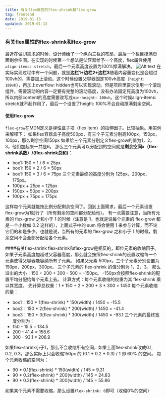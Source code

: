 ```yaml
---
title: 有关flex属性的flex-shrink和flex-grow
tag: frontend
date: 2019-01-13
updated: 2019-01-13
---
```


### 有关flex属性的flex-shrink和flex-grow

最近在做UI需求的时候，设计师给了一个纵向三栏的布局，最后一个栏目撑满页面剩余空间。在实现的时候第一个想法是父容器给予一个高度，flex属性使用`align-items: stretch`，最后一个元素高度设置为100%撑满解决。
![Alt text](./1560742229915.png)
在实际实现过程中有一个问题，就是**边栏1+边栏2+边栏3**随着内容量变化是会超过100vh的，需要加上滚动。这个时候设置父容器固定100vh高度（`height: 100vh`），再加上overflow: hidden也可以实现滚动。但是项目里要求使用一个滚动组件，需要滚动的内容一定要有完整的滚动高度，没有办法固定死高度为100vh，所以内部content的高度需要改写成`min-height: 100vh`。这个时候align-items: stretch就不起作用了，最后一个设置了height: 100%不会自动撑满剩余空间。

#### 使用flex-grow
`flex-grow`在MDN定义是弹性盒子项（flex item）的拉伸因子。比较抽象。用实例来解释下：
如果flex容器盒子高度500px，有三个子元素分别高100px，150px，100px，那么剩余空间150px
如果给三个元素分别定义flex-grow的值为1，2，3，他们加起来一共是6。
那么三个元素可以分配到的空间就是**剩余空间x（flex-shrink系数）/(flex-shrink总和)**：
* box1: 150 * 1 / 6 = 25px
* box1: 150 * 2 / 6 = 50px
* box1: 150 * 3 / 6 = 75px
三个元素最终的高度分别为 125px，200px，175px。
* 100px + 25px = 125px
* 150px + 50px = 200px
* 100px + 75px = 175px

这样每个元素就能按比例分配剩余空间了。回到上面需求，最后一个元素设置flex-grow为1就行了（所有剩余的空间都分配给他）。
有一点需要注意，当所有元素的 flex-grow 之和小于 1 的时候（注意是 1，也就是说每个元素的 flex-grow 都是一个小数如 0.2 这样的），上面式子中的 sum 将会使用 1 来参与计算，而不论它们的和是多少。也就是说，当所有的元素的 flex-grow 之和小于 1 的时候，剩余空间不会全部分配给各个元素。

####有关flex-shrink
flex-shrink和flex-grow是相反的，即位元素的收缩因子。如果子元素高度加超过父容器高度，那么就会按照flex-shrink的设置收缩每一个元素使得父容器能容纳所有子元素。
如果父元素 500px。三个子元素分别设置为 150px，200px，300px。
三个子元素的 flex-shrink 的值分别为 1，2，3。
那么溢出的大小：150 + 200 + 300 - 500 = -150px。
-150px会按照flex-shrink的配置平均分配给每个元素上去。
计算方式：每个元素收缩的权重为其 flex-shrink 乘以其宽度。
先计算总权重：1 * 150 + 2 * 200 + 3 * 300 = 1450
每个元素收缩的量：
* box1：150 * 1(flex-shrink) * 150(width) / 1450 = -15.5
* box2：150 * 2(flex-shrink) * 200(width) / 1450 = -41.4
* box3：150 * 3(flex-shrink) * 300(width) / 1450 = -93.1
三个元素的最终宽度分别为：
* 150 - 15.5 = 134.5
* 200 - 41.4 = 158.6
* 300 - 93.1 = 206.9

如果flex-shrink小于1，那么不会收缩所有空间，如果上面flex-shrink改成0.1,  0.2, 0.3，那么实际上只会收缩150px 的 (0.1 + 0.2 + 0.3) / 1 即 60% 的空间。
每个元素收缩的空间为：
* 90 * 0.1(flex-shrink) * 150(width) / 145 = 9.31
* 90 * 0.2(flex-shrink) * 200(width) / 145 = 24.83
* 90 * 0.3(flex-shrink) * 300(width) / 145 = 55.86

如果某个元素不需要收缩，那么设置`flex-shrink: 0`即可（收缩0%的空间）
